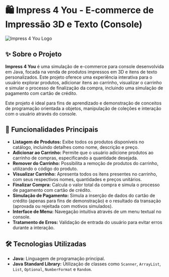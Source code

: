 # 🛍️ Impress 4 You - E-commerce de Impressão 3D e Texto (Console)

![Impress 4 You Logo](link_para_sua_logo_se_houver)

## ✨ Sobre o Projeto

**Impress 4 You** é uma simulação de e-commerce para console desenvolvida em Java, focada na venda de produtos impressos em 3D e itens de texto personalizados. Este projeto oferece uma experiência interativa para o usuário explorar produtos, adicionar itens ao carrinho, visualizar o carrinho e simular o processo de finalização da compra, incluindo uma simulação de pagamento com cartão de crédito.

Este projeto é ideal para fins de aprendizado e demonstração de conceitos de programação orientada a objetos, manipulação de coleções e interação com o usuário através do console.

## 🚀 Funcionalidades Principais

* **Listagem de Produtos:** Exibe todos os produtos disponíveis no catálogo, incluindo detalhes como nome, descrição e preço.
* **Adicionar ao Carrinho:** Permite que o usuário adicione produtos ao carrinho de compras, especificando a quantidade desejada.
* **Remover do Carrinho:** Possibilita a remoção de produtos do carrinho, utilizando o código do produto.
* **Visualizar Carrinho:** Apresenta todos os itens presentes no carrinho, com seus respectivos nomes, quantidades e preços unitários.
* **Finalizar Compra:** Calcula o valor total da compra e simula o processo de pagamento com cartão de crédito.
* **Simulação de Pagamento:** Simula a inserção de dados do cartão de crédito (apenas para fins de demonstração) e o resultado da transação (aprovada ou rejeitada com motivos simulados).
* **Interface de Menu:** Navegação intuitiva através de um menu textual no console.
* **Tratamento de Erros:** Validação de entrada do usuário para evitar erros durante a interação.

## 🛠️ Tecnologias Utilizadas

* **Java:** Linguagem de programação principal.
* **Java Standard Library:** Utilização de classes como `Scanner`, `ArrayList`, `List`, `Optional`, `NumberFormat` e `Random`.

